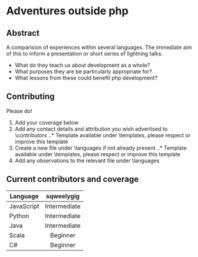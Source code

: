 Adventures outside php
======================

Abstract
--------
A comparision of experiences within several languages.  The immediate aim of this to inform a presentation or short series of lightning talks.
* What do they teach us about development as a whole?
* What purposes they are be particularly appropriate for?
* What lessons from these could benefit php development?

Contributing
------------
Please do!
1. Add your coverage below
2. Add any contact details and attribution you wish advertised to \contributors
..* Template available under \templates, please respect or improve this template
3. Create a new file under \languages if not already present
..* Template available under \templates, please respect or improve this template
4. Add any observations to the relevant file under \languages

Current contributors and coverage
---------------------------------
| Language   | sqweelygig   |
| ---------- |:------------:|
| JavaScript | Intermediate |
| Python     | Intermediate |
| Java       | Intermediate |
| Scala      | Beginner     |
| C#         | Beginner     |
